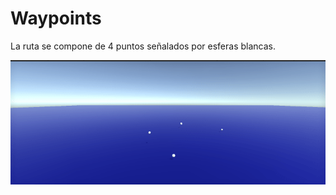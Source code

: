 # Waypoints

La ruta se compone de 4 puntos señalados por esferas blancas.

![Alt Text](Resources/loop.gif)
